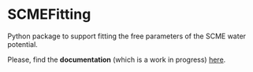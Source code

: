 # SCMEFitting
Python package to support fitting the free parameters of the SCME water potential.

Please, find the **documentation** (which is a work in progress) [here](https://scmefitting.readthedocs.io/en/latest/).

